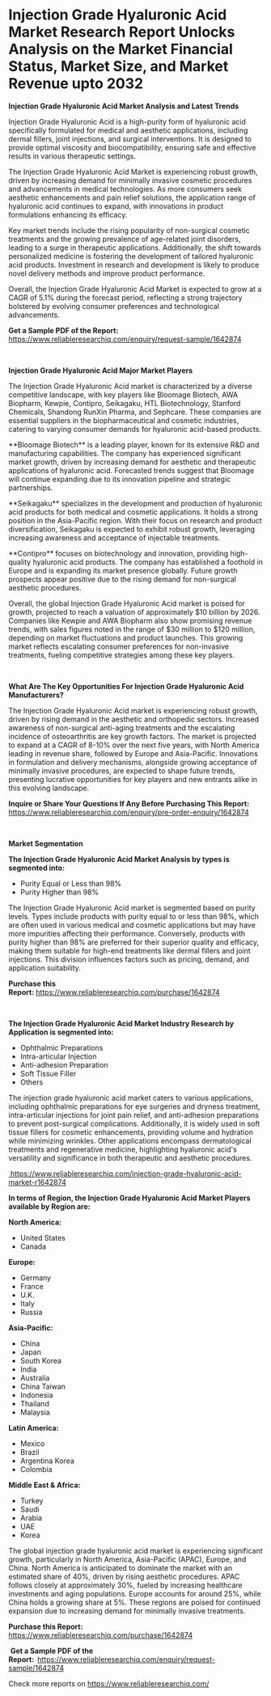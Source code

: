 <p><h1>Injection Grade Hyaluronic Acid Market Research Report Unlocks Analysis on the Market Financial Status, Market Size, and Market Revenue upto 2032</h1></p><p><strong>Injection Grade Hyaluronic Acid Market Analysis and Latest Trends</strong></p>
<p><p>Injection Grade Hyaluronic Acid is a high-purity form of hyaluronic acid specifically formulated for medical and aesthetic applications, including dermal fillers, joint injections, and surgical interventions. It is designed to provide optimal viscosity and biocompatibility, ensuring safe and effective results in various therapeutic settings.</p><p>The Injection Grade Hyaluronic Acid Market is experiencing robust growth, driven by increasing demand for minimally invasive cosmetic procedures and advancements in medical technologies. As more consumers seek aesthetic enhancements and pain relief solutions, the application range of hyaluronic acid continues to expand, with innovations in product formulations enhancing its efficacy.</p><p>Key market trends include the rising popularity of non-surgical cosmetic treatments and the growing prevalence of age-related joint disorders, leading to a surge in therapeutic applications. Additionally, the shift towards personalized medicine is fostering the development of tailored hyaluronic acid products. Investment in research and development is likely to produce novel delivery methods and improve product performance. </p><p>Overall, the Injection Grade Hyaluronic Acid Market is expected to grow at a CAGR of 5.1% during the forecast period, reflecting a strong trajectory bolstered by evolving consumer preferences and technological advancements.</p></p>
<p><strong>Get a Sample PDF of the Report:&nbsp;</strong> <a href="https://www.reliableresearchiq.com/enquiry/request-sample/1642874?utm_campaign=1870&utm_medium=2&utm_source=Github&utm_content=ia&utm_term=12012025&utm_id=injection-grade-hyaluronic-acid">https://www.reliableresearchiq.com/enquiry/request-sample/1642874</a></p>
<p>&nbsp;</p>
<p><strong>Injection Grade Hyaluronic Acid Major Market Players</strong></p>
<p><p>The Injection Grade Hyaluronic Acid market is characterized by a diverse competitive landscape, with key players like Bloomage Biotech, AWA Biopharm, Kewpie, Contipro, Seikagaku, HTL Biotechnology, Stanford Chemicals, Shandong RunXin Pharma, and Sephcare. These companies are essential suppliers in the biopharmaceutical and cosmetic industries, catering to varying consumer demands for hyaluronic acid-based products.</p><p>**Bloomage Biotech** is a leading player, known for its extensive R&D and manufacturing capabilities. The company has experienced significant market growth, driven by increasing demand for aesthetic and therapeutic applications of hyaluronic acid. Forecasted trends suggest that Bloomage will continue expanding due to its innovation pipeline and strategic partnerships.</p><p>**Seikagaku** specializes in the development and production of hyaluronic acid products for both medical and cosmetic applications. It holds a strong position in the Asia-Pacific region. With their focus on research and product diversification, Seikagaku is expected to exhibit robust growth, leveraging increasing awareness and acceptance of injectable treatments.</p><p>**Contipro** focuses on biotechnology and innovation, providing high-quality hyaluronic acid products. The company has established a foothold in Europe and is expanding its market presence globally. Future growth prospects appear positive due to the rising demand for non-surgical aesthetic procedures.</p><p>Overall, the global Injection Grade Hyaluronic Acid market is poised for growth, projected to reach a valuation of approximately $10 billion by 2026. Companies like Kewpie and AWA Biopharm also show promising revenue trends, with sales figures noted in the range of $30 million to $120 million, depending on market fluctuations and product launches. This growing market reflects escalating consumer preferences for non-invasive treatments, fueling competitive strategies among these key players.</p></p>
<p>&nbsp;</p>
<p><strong>What Are The Key Opportunities For Injection Grade Hyaluronic Acid Manufacturers?</strong></p>
<p><p>The Injection Grade Hyaluronic Acid market is experiencing robust growth, driven by rising demand in the aesthetic and orthopedic sectors. Increased awareness of non-surgical anti-aging treatments and the escalating incidence of osteoarthritis are key growth factors. The market is projected to expand at a CAGR of 8-10% over the next five years, with North America leading in revenue share, followed by Europe and Asia-Pacific. Innovations in formulation and delivery mechanisms, alongside growing acceptance of minimally invasive procedures, are expected to shape future trends, presenting lucrative opportunities for key players and new entrants alike in this evolving landscape.</p></p>
<p><strong>Inquire or Share Your Questions If Any Before Purchasing This Report:</strong> <a href="https://www.reliableresearchiq.com/enquiry/pre-order-enquiry/1642874?utm_campaign=1870&utm_medium=2&utm_source=Github&utm_content=ia&utm_term=12012025&utm_id=injection-grade-hyaluronic-acid">https://www.reliableresearchiq.com/enquiry/pre-order-enquiry/1642874</a></p>
<p>&nbsp;</p>
<p><strong>Market Segmentation</strong></p>
<p><strong>The Injection Grade Hyaluronic Acid Market Analysis by types is segmented into:</strong></p>
<p><ul><li>Purity Equal or Less than 98%</li><li>Purity Higher than 98%</li></ul></p>
<p><p>The Injection Grade Hyaluronic Acid market is segmented based on purity levels. Types include products with purity equal to or less than 98%, which are often used in various medical and cosmetic applications but may have more impurities affecting their performance. Conversely, products with purity higher than 98% are preferred for their superior quality and efficacy, making them suitable for high-end treatments like dermal fillers and joint injections. This division influences factors such as pricing, demand, and application suitability.</p></p>
<p><strong>Purchase this Report:&nbsp;</strong><a href="https://www.reliableresearchiq.com/purchase/1642874?utm_campaign=1870&utm_medium=2&utm_source=Github&utm_content=ia&utm_term=12012025&utm_id=injection-grade-hyaluronic-acid">https://www.reliableresearchiq.com/purchase/1642874</a></p>
<p>&nbsp;</p>
<p><strong>The Injection Grade Hyaluronic Acid Market Industry Research by Application is segmented into:</strong></p>
<p><ul><li>Ophthalmic Preparations</li><li>Intra-articular Injection</li><li>Anti-adhesion Preparation</li><li>Soft Tissue Filler</li><li>Others</li></ul></p>
<p><p>The injection grade hyaluronic acid market caters to various applications, including ophthalmic preparations for eye surgeries and dryness treatment, intra-articular injections for joint pain relief, and anti-adhesion preparations to prevent post-surgical complications. Additionally, it is widely used in soft tissue fillers for cosmetic enhancements, providing volume and hydration while minimizing wrinkles. Other applications encompass dermatological treatments and regenerative medicine, highlighting hyaluronic acid's versatility and significance in both therapeutic and aesthetic procedures.</p></p>
<p><a href="https://www.reliableresearchiq.com/injection-grade-hyaluronic-acid-market-r1642874?utm_campaign=1870&utm_medium=2&utm_source=Github&utm_content=ia&utm_term=12012025&utm_id=injection-grade-hyaluronic-acid">&nbsp;https://www.reliableresearchiq.com/injection-grade-hyaluronic-acid-market-r1642874</a></p>
<p><strong>In terms of Region, the Injection Grade Hyaluronic Acid Market Players available by Region are:</strong></p>
<p>
    <p> <strong> North America: </strong>
        <ul>
            <li>United States</li>
            <li>Canada</li>
        </ul>
        </p> 
    <p> <strong> Europe: </strong>
        <ul>
            <li>Germany</li>
            <li>France</li>
            <li>U.K.</li>
            <li>Italy</li>
            <li>Russia</li>
        </ul>
        </p> 
    <p> <strong> Asia-Pacific: </strong>
        <ul>
            <li>China</li>
            <li>Japan</li>
            <li>South Korea</li>
            <li>India</li>
            <li>Australia</li>
            <li>China Taiwan</li>
            <li>Indonesia</li>
            <li>Thailand</li>
            <li>Malaysia</li>
        </ul>
        </p> 
    <p> <strong> Latin America: </strong>
        <ul>
            <li>Mexico</li>
            <li>Brazil</li>
            <li>Argentina Korea</li>
            <li>Colombia</li>
        </ul>
        </p> 
    <p> <strong> Middle East & Africa: </strong>
        <ul>
            <li>Turkey</li>
            <li>Saudi</li>
            <li>Arabia</li>
            <li>UAE</li>
            <li>Korea</li>
        </ul>
    </p>
    </p>
<p><p>The global injection grade hyaluronic acid market is experiencing significant growth, particularly in North America, Asia-Pacific (APAC), Europe, and China. North America is anticipated to dominate the market with an estimated share of 40%, driven by rising aesthetic procedures. APAC follows closely at approximately 30%, fueled by increasing healthcare investments and aging populations. Europe accounts for around 25%, while China holds a growing share at 5%. These regions are poised for continued expansion due to increasing demand for minimally invasive treatments.</p></p>
<p><strong>Purchase this Report: </strong><a href="https://www.reliableresearchiq.com/purchase/1642874?utm_campaign=1870&utm_medium=2&utm_source=Github&utm_content=ia&utm_term=12012025&utm_id=injection-grade-hyaluronic-acid">https://www.reliableresearchiq.com/purchase/1642874</a></p>
<p>&nbsp;<strong>Get a Sample PDF of the Report:&nbsp;&nbsp;</strong><a href="https://www.reliableresearchiq.com/enquiry/request-sample/1642874?utm_campaign=1870&utm_medium=2&utm_source=Github&utm_content=ia&utm_term=12012025&utm_id=injection-grade-hyaluronic-acid">https://www.reliableresearchiq.com/enquiry/request-sample/1642874</a></p>
<p><strong></strong></p>
<p>Check more reports on <a href="https://www.reliableresearchiq.com/?utm_campaign=1870&utm_medium=2&utm_source=Github&utm_content=ia&utm_term=12012025&utm_id=injection-grade-hyaluronic-acid">https://www.reliableresearchiq.com/</a></p>